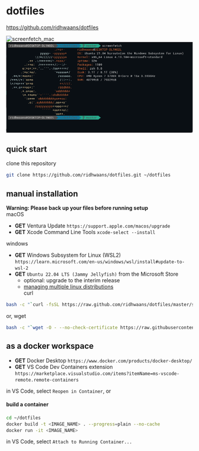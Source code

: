 # dotfiles
 https://github.com/ridhwaans/dotfiles

![screenfetch_mac](media/screenfetch-mac.png)
![screenfetch_windows](media/screenfetch-windows.png)

## quick start
clone this repository
```sh
git clone https://github.com/ridhwaans/dotfiles.git ~/dotfiles
```

## manual installation
**Warning: Please back up your files before running setup**  
macOS
- **GET** Ventura Update `https://support.apple.com/macos/upgrade`
- **GET** Xcode Command Line Tools `xcode-select --install`

windows
- **GET** Windows Subsystem for Linux (WSL2) `https://learn.microsoft.com/en-us/windows/wsl/install#update-to-wsl-2`
- **GET** `Ubuntu 22.04 LTS (Jammy Jellyfish)` from the Microsoft Store
    - optional: upgrade to the interim release
    - [managing multiple linux distributions](https://learn.microsoft.com/en-us/windows/wsl/wsl-config#managing-multiple-linux-distributions)   
curl
```sh
bash -c "`curl -fsSL https://raw.github.com/ridhwaans/dotfiles/master/setup.sh`"
```
or, wget
```sh
bash -c "`wget -O - --no-check-certificate https://raw.githubusercontent.com/ridhwaans/dotfiles/master/setup.sh`"
```

## as a docker workspace
- **GET** Docker Desktop `https://www.docker.com/products/docker-desktop/`  
- **GET** VS Code Dev Containers extension `https://marketplace.visualstudio.com/items?itemName=ms-vscode-remote.remote-containers`  

in VS Code, select `Reopen in Container`, or  

#### build a container
```sh
cd ~/dotfiles
docker build -t <IMAGE_NAME> . --progress=plain --no-cache
docker run -it <IMAGE_NAME>
```
in VS Code, select `Attach to Running Container...`   
